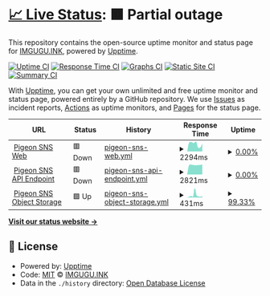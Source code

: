 # [📈 Live Status](https://status.gpg.ink): <!--live status--> **🟧 Partial outage**

This repository contains the open-source uptime monitor and status page for [IMGUGU.INK](https://blog.imgugu.ink), powered by [Upptime](https://github.com/upptime/upptime).

[![Uptime CI](https://github.com/sider2vf/upptime/workflows/Uptime%20CI/badge.svg)](https://github.com/sider2vf/upptime/actions?query=workflow%3A%22Uptime+CI%22)
[![Response Time CI](https://github.com/sider2vf/upptime/workflows/Response%20Time%20CI/badge.svg)](https://github.com/sider2vf/upptime/actions?query=workflow%3A%22Response+Time+CI%22)
[![Graphs CI](https://github.com/sider2vf/upptime/workflows/Graphs%20CI/badge.svg)](https://github.com/sider2vf/upptime/actions?query=workflow%3A%22Graphs+CI%22)
[![Static Site CI](https://github.com/sider2vf/upptime/workflows/Static%20Site%20CI/badge.svg)](https://github.com/sider2vf/upptime/actions?query=workflow%3A%22Static+Site+CI%22)
[![Summary CI](https://github.com/sider2vf/upptime/workflows/Summary%20CI/badge.svg)](https://github.com/sider2vf/upptime/actions?query=workflow%3A%22Summary+CI%22)

With [Upptime](https://upptime.js.org), you can get your own unlimited and free uptime monitor and status page, powered entirely by a GitHub repository. We use [Issues](https://github.com/sider2vf/upptime/issues) as incident reports, [Actions](https://github.com/sider2vf/upptime/actions) as uptime monitors, and [Pages](https://status.gpg.ink) for the status page.

<!--start: status pages-->
<!-- This summary is generated by Upptime (https://github.com/upptime/upptime) -->
<!-- Do not edit this manually, your changes will be overwritten -->
<!-- prettier-ignore -->
| URL | Status | History | Response Time | Uptime |
| --- | ------ | ------- | ------------- | ------ |
| <img alt="" src="https://icons.duckduckgo.com/ip3/gpg.ink.ico" height="13"> [Pigeon SNS Web](https://gpg.ink/) | 🟥 Down | [pigeon-sns-web.yml](https://github.com/sider2vf/upptime/commits/HEAD/history/pigeon-sns-web.yml) | <details><summary><img alt="Response time graph" src="./graphs/pigeon-sns-web/response-time-week.png" height="20"> 2294ms</summary><br><a href="https://service.gpg.ink/history/pigeon-sns-web"><img alt="Response time 1533" src="https://img.shields.io/endpoint?url=https%3A%2F%2Fraw.githubusercontent.com%2Fsider2vf%2Fupptime%2FHEAD%2Fapi%2Fpigeon-sns-web%2Fresponse-time.json"></a><br><a href="https://service.gpg.ink/history/pigeon-sns-web"><img alt="24-hour response time 1258" src="https://img.shields.io/endpoint?url=https%3A%2F%2Fraw.githubusercontent.com%2Fsider2vf%2Fupptime%2FHEAD%2Fapi%2Fpigeon-sns-web%2Fresponse-time-day.json"></a><br><a href="https://service.gpg.ink/history/pigeon-sns-web"><img alt="7-day response time 2294" src="https://img.shields.io/endpoint?url=https%3A%2F%2Fraw.githubusercontent.com%2Fsider2vf%2Fupptime%2FHEAD%2Fapi%2Fpigeon-sns-web%2Fresponse-time-week.json"></a><br><a href="https://service.gpg.ink/history/pigeon-sns-web"><img alt="30-day response time 2433" src="https://img.shields.io/endpoint?url=https%3A%2F%2Fraw.githubusercontent.com%2Fsider2vf%2Fupptime%2FHEAD%2Fapi%2Fpigeon-sns-web%2Fresponse-time-month.json"></a><br><a href="https://service.gpg.ink/history/pigeon-sns-web"><img alt="1-year response time 1533" src="https://img.shields.io/endpoint?url=https%3A%2F%2Fraw.githubusercontent.com%2Fsider2vf%2Fupptime%2FHEAD%2Fapi%2Fpigeon-sns-web%2Fresponse-time-year.json"></a></details> | <details><summary><a href="https://service.gpg.ink/history/pigeon-sns-web">0.00%</a></summary><a href="https://service.gpg.ink/history/pigeon-sns-web"><img alt="All-time uptime 41.67%" src="https://img.shields.io/endpoint?url=https%3A%2F%2Fraw.githubusercontent.com%2Fsider2vf%2Fupptime%2FHEAD%2Fapi%2Fpigeon-sns-web%2Fuptime.json"></a><br><a href="https://service.gpg.ink/history/pigeon-sns-web"><img alt="24-hour uptime 0.00%" src="https://img.shields.io/endpoint?url=https%3A%2F%2Fraw.githubusercontent.com%2Fsider2vf%2Fupptime%2FHEAD%2Fapi%2Fpigeon-sns-web%2Fuptime-day.json"></a><br><a href="https://service.gpg.ink/history/pigeon-sns-web"><img alt="7-day uptime 0.00%" src="https://img.shields.io/endpoint?url=https%3A%2F%2Fraw.githubusercontent.com%2Fsider2vf%2Fupptime%2FHEAD%2Fapi%2Fpigeon-sns-web%2Fuptime-week.json"></a><br><a href="https://service.gpg.ink/history/pigeon-sns-web"><img alt="30-day uptime 0.00%" src="https://img.shields.io/endpoint?url=https%3A%2F%2Fraw.githubusercontent.com%2Fsider2vf%2Fupptime%2FHEAD%2Fapi%2Fpigeon-sns-web%2Fuptime-month.json"></a><br><a href="https://service.gpg.ink/history/pigeon-sns-web"><img alt="1-year uptime 41.67%" src="https://img.shields.io/endpoint?url=https%3A%2F%2Fraw.githubusercontent.com%2Fsider2vf%2Fupptime%2FHEAD%2Fapi%2Fpigeon-sns-web%2Fuptime-year.json"></a></details>
| <img alt="" src="https://icons.duckduckgo.com/ip3/gpg.ink.ico" height="13"> [Pigeon SNS API Endpoint](https://gpg.ink/api/v1/instance/) | 🟥 Down | [pigeon-sns-api-endpoint.yml](https://github.com/sider2vf/upptime/commits/HEAD/history/pigeon-sns-api-endpoint.yml) | <details><summary><img alt="Response time graph" src="./graphs/pigeon-sns-api-endpoint/response-time-week.png" height="20"> 2821ms</summary><br><a href="https://service.gpg.ink/history/pigeon-sns-api-endpoint"><img alt="Response time 1542" src="https://img.shields.io/endpoint?url=https%3A%2F%2Fraw.githubusercontent.com%2Fsider2vf%2Fupptime%2FHEAD%2Fapi%2Fpigeon-sns-api-endpoint%2Fresponse-time.json"></a><br><a href="https://service.gpg.ink/history/pigeon-sns-api-endpoint"><img alt="24-hour response time 2759" src="https://img.shields.io/endpoint?url=https%3A%2F%2Fraw.githubusercontent.com%2Fsider2vf%2Fupptime%2FHEAD%2Fapi%2Fpigeon-sns-api-endpoint%2Fresponse-time-day.json"></a><br><a href="https://service.gpg.ink/history/pigeon-sns-api-endpoint"><img alt="7-day response time 2821" src="https://img.shields.io/endpoint?url=https%3A%2F%2Fraw.githubusercontent.com%2Fsider2vf%2Fupptime%2FHEAD%2Fapi%2Fpigeon-sns-api-endpoint%2Fresponse-time-week.json"></a><br><a href="https://service.gpg.ink/history/pigeon-sns-api-endpoint"><img alt="30-day response time 2709" src="https://img.shields.io/endpoint?url=https%3A%2F%2Fraw.githubusercontent.com%2Fsider2vf%2Fupptime%2FHEAD%2Fapi%2Fpigeon-sns-api-endpoint%2Fresponse-time-month.json"></a><br><a href="https://service.gpg.ink/history/pigeon-sns-api-endpoint"><img alt="1-year response time 1542" src="https://img.shields.io/endpoint?url=https%3A%2F%2Fraw.githubusercontent.com%2Fsider2vf%2Fupptime%2FHEAD%2Fapi%2Fpigeon-sns-api-endpoint%2Fresponse-time-year.json"></a></details> | <details><summary><a href="https://service.gpg.ink/history/pigeon-sns-api-endpoint">0.00%</a></summary><a href="https://service.gpg.ink/history/pigeon-sns-api-endpoint"><img alt="All-time uptime 41.67%" src="https://img.shields.io/endpoint?url=https%3A%2F%2Fraw.githubusercontent.com%2Fsider2vf%2Fupptime%2FHEAD%2Fapi%2Fpigeon-sns-api-endpoint%2Fuptime.json"></a><br><a href="https://service.gpg.ink/history/pigeon-sns-api-endpoint"><img alt="24-hour uptime 0.00%" src="https://img.shields.io/endpoint?url=https%3A%2F%2Fraw.githubusercontent.com%2Fsider2vf%2Fupptime%2FHEAD%2Fapi%2Fpigeon-sns-api-endpoint%2Fuptime-day.json"></a><br><a href="https://service.gpg.ink/history/pigeon-sns-api-endpoint"><img alt="7-day uptime 0.00%" src="https://img.shields.io/endpoint?url=https%3A%2F%2Fraw.githubusercontent.com%2Fsider2vf%2Fupptime%2FHEAD%2Fapi%2Fpigeon-sns-api-endpoint%2Fuptime-week.json"></a><br><a href="https://service.gpg.ink/history/pigeon-sns-api-endpoint"><img alt="30-day uptime 0.00%" src="https://img.shields.io/endpoint?url=https%3A%2F%2Fraw.githubusercontent.com%2Fsider2vf%2Fupptime%2FHEAD%2Fapi%2Fpigeon-sns-api-endpoint%2Fuptime-month.json"></a><br><a href="https://service.gpg.ink/history/pigeon-sns-api-endpoint"><img alt="1-year uptime 41.67%" src="https://img.shields.io/endpoint?url=https%3A%2F%2Fraw.githubusercontent.com%2Fsider2vf%2Fupptime%2FHEAD%2Fapi%2Fpigeon-sns-api-endpoint%2Fuptime-year.json"></a></details>
| <img alt="" src="https://icons.duckduckgo.com/ip3/mcdn.gpg.ink.ico" height="13"> [Pigeon SNS Object Storage](https://mcdn.gpg.ink/) | 🟩 Up | [pigeon-sns-object-storage.yml](https://github.com/sider2vf/upptime/commits/HEAD/history/pigeon-sns-object-storage.yml) | <details><summary><img alt="Response time graph" src="./graphs/pigeon-sns-object-storage/response-time-week.png" height="20"> 431ms</summary><br><a href="https://service.gpg.ink/history/pigeon-sns-object-storage"><img alt="Response time 258" src="https://img.shields.io/endpoint?url=https%3A%2F%2Fraw.githubusercontent.com%2Fsider2vf%2Fupptime%2FHEAD%2Fapi%2Fpigeon-sns-object-storage%2Fresponse-time.json"></a><br><a href="https://service.gpg.ink/history/pigeon-sns-object-storage"><img alt="24-hour response time 220" src="https://img.shields.io/endpoint?url=https%3A%2F%2Fraw.githubusercontent.com%2Fsider2vf%2Fupptime%2FHEAD%2Fapi%2Fpigeon-sns-object-storage%2Fresponse-time-day.json"></a><br><a href="https://service.gpg.ink/history/pigeon-sns-object-storage"><img alt="7-day response time 431" src="https://img.shields.io/endpoint?url=https%3A%2F%2Fraw.githubusercontent.com%2Fsider2vf%2Fupptime%2FHEAD%2Fapi%2Fpigeon-sns-object-storage%2Fresponse-time-week.json"></a><br><a href="https://service.gpg.ink/history/pigeon-sns-object-storage"><img alt="30-day response time 283" src="https://img.shields.io/endpoint?url=https%3A%2F%2Fraw.githubusercontent.com%2Fsider2vf%2Fupptime%2FHEAD%2Fapi%2Fpigeon-sns-object-storage%2Fresponse-time-month.json"></a><br><a href="https://service.gpg.ink/history/pigeon-sns-object-storage"><img alt="1-year response time 258" src="https://img.shields.io/endpoint?url=https%3A%2F%2Fraw.githubusercontent.com%2Fsider2vf%2Fupptime%2FHEAD%2Fapi%2Fpigeon-sns-object-storage%2Fresponse-time-year.json"></a></details> | <details><summary><a href="https://service.gpg.ink/history/pigeon-sns-object-storage">99.33%</a></summary><a href="https://service.gpg.ink/history/pigeon-sns-object-storage"><img alt="All-time uptime 96.96%" src="https://img.shields.io/endpoint?url=https%3A%2F%2Fraw.githubusercontent.com%2Fsider2vf%2Fupptime%2FHEAD%2Fapi%2Fpigeon-sns-object-storage%2Fuptime.json"></a><br><a href="https://service.gpg.ink/history/pigeon-sns-object-storage"><img alt="24-hour uptime 100.00%" src="https://img.shields.io/endpoint?url=https%3A%2F%2Fraw.githubusercontent.com%2Fsider2vf%2Fupptime%2FHEAD%2Fapi%2Fpigeon-sns-object-storage%2Fuptime-day.json"></a><br><a href="https://service.gpg.ink/history/pigeon-sns-object-storage"><img alt="7-day uptime 99.33%" src="https://img.shields.io/endpoint?url=https%3A%2F%2Fraw.githubusercontent.com%2Fsider2vf%2Fupptime%2FHEAD%2Fapi%2Fpigeon-sns-object-storage%2Fuptime-week.json"></a><br><a href="https://service.gpg.ink/history/pigeon-sns-object-storage"><img alt="30-day uptime 89.42%" src="https://img.shields.io/endpoint?url=https%3A%2F%2Fraw.githubusercontent.com%2Fsider2vf%2Fupptime%2FHEAD%2Fapi%2Fpigeon-sns-object-storage%2Fuptime-month.json"></a><br><a href="https://service.gpg.ink/history/pigeon-sns-object-storage"><img alt="1-year uptime 96.96%" src="https://img.shields.io/endpoint?url=https%3A%2F%2Fraw.githubusercontent.com%2Fsider2vf%2Fupptime%2FHEAD%2Fapi%2Fpigeon-sns-object-storage%2Fuptime-year.json"></a></details>

<!--end: status pages-->

[**Visit our status website →**](https://status.gpg.ink)

## 📄 License

- Powered by: [Upptime](https://github.com/upptime/upptime)
- Code: [MIT](./LICENSE) © [IMGUGU.INK](https://blog.imgugu.ink)
- Data in the `./history` directory: [Open Database License](https://opendatacommons.org/licenses/odbl/1-0/)
